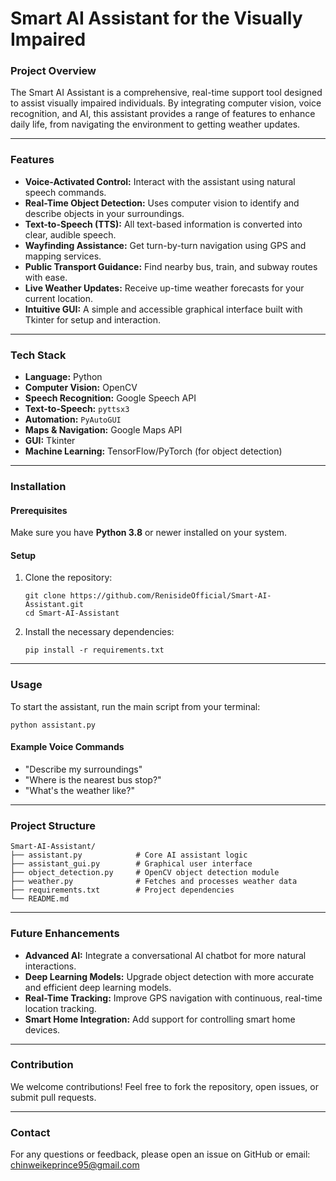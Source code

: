 # Smart AI Assistant for the Visually Impaired

### Project Overview

The Smart AI Assistant is a comprehensive, real-time support tool designed to assist visually impaired individuals. By integrating computer vision, voice recognition, and AI, this assistant provides a range of features to enhance daily life, from navigating the environment to getting weather updates.

---

### Features

- **Voice-Activated Control:** Interact with the assistant using natural speech commands.
- **Real-Time Object Detection:** Uses computer vision to identify and describe objects in your surroundings.
- **Text-to-Speech (TTS):** All text-based information is converted into clear, audible speech.
- **Wayfinding Assistance:** Get turn-by-turn navigation using GPS and mapping services.
- **Public Transport Guidance:** Find nearby bus, train, and subway routes with ease.
- **Live Weather Updates:** Receive up-time weather forecasts for your current location.
- **Intuitive GUI:** A simple and accessible graphical interface built with Tkinter for setup and interaction.

---

### Tech Stack

- **Language:** Python
- **Computer Vision:** OpenCV
- **Speech Recognition:** Google Speech API
- **Text-to-Speech:** `pyttsx3`
- **Automation:** `PyAutoGUI`
- **Maps & Navigation:** Google Maps API
- **GUI:** Tkinter
- **Machine Learning:** TensorFlow/PyTorch (for object detection)

---

### Installation

#### Prerequisites

Make sure you have **Python 3.8** or newer installed on your system.

#### Setup

1.  Clone the repository:
    ```
    git clone https://github.com/RenisideOfficial/Smart-AI-Assistant.git
    cd Smart-AI-Assistant
    ```
2.  Install the necessary dependencies:
    ```
    pip install -r requirements.txt
    ```

---

### Usage

To start the assistant, run the main script from your terminal:

```
python assistant.py
```

#### Example Voice Commands

- "Describe my surroundings"
- "Where is the nearest bus stop?"
- "What's the weather like?"

---

### Project Structure

```
Smart-AI-Assistant/
├── assistant.py            # Core AI assistant logic
├── assistant_gui.py        # Graphical user interface
├── object_detection.py     # OpenCV object detection module
├── weather.py              # Fetches and processes weather data
├── requirements.txt        # Project dependencies
└── README.md
```

---

### Future Enhancements

- **Advanced AI:** Integrate a conversational AI chatbot for more natural interactions.
- **Deep Learning Models:** Upgrade object detection with more accurate and efficient deep learning models.
- **Real-Time Tracking:** Improve GPS navigation with continuous, real-time location tracking.
- **Smart Home Integration:** Add support for controlling smart home devices.

---

### Contribution

We welcome contributions\! Feel free to fork the repository, open issues, or submit pull requests.

---

### Contact

For any questions or feedback, please open an issue on GitHub or email: chinweikeprince95@gmail.com
